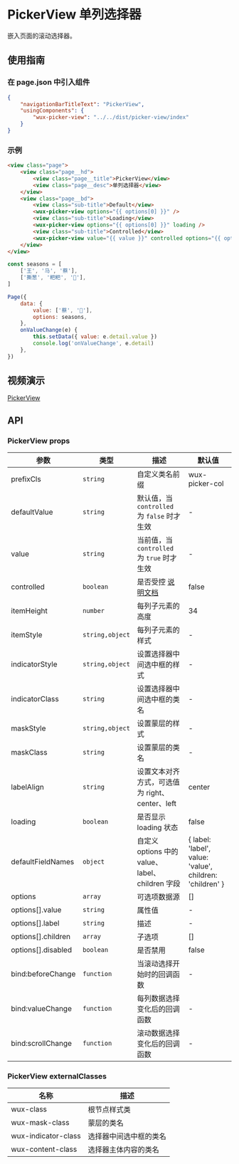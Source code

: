 # PickerView 单列选择器

嵌入页面的滚动选择器。

## 使用指南

### 在 page.json 中引入组件

```json
{
    "navigationBarTitleText": "PickerView",
    "usingComponents": {
        "wux-picker-view": "../../dist/picker-view/index"
    }
}
```

### 示例

```html
<view class="page">
    <view class="page__hd">
        <view class="page__title">PickerView</view>
        <view class="page__desc">单列选择器</view>
    </view>
    <view class="page__bd">
        <view class="sub-title">Default</view>
        <wux-picker-view options="{{ options[0] }}" />
        <view class="sub-title">Loading</view>
        <wux-picker-view options="{{ options[0] }}" loading />
        <view class="sub-title">Controlled</view>
        <wux-picker-view value="{{ value }}" controlled options="{{ options[1] }}" bind:valueChange="onValueChange" />
    </view>
</view>
```

```js
const seasons = [
    ['王', '马', '蔡'],
    ['撕葱', '粑粑', '🏀'],
]

Page({
    data: {
        value: ['蔡', '🏀'],
        options: seasons,
    },
    onValueChange(e) {
        this.setData({ value: e.detail.value })
        console.log('onValueChange', e.detail)
    },
})
```

## 视频演示

[PickerView](./_media/picker-view.mp4 ':include :type=iframe width=375px height=667px')

## API

### PickerView props

| 参数 | 类型 | 描述 | 默认值 |
| --- | --- | --- | --- |
| prefixCls | `string` | 自定义类名前缀 | wux-picker-col |
| defaultValue | `string` | 默认值，当 `controlled` 为 `false` 时才生效 | - |
| value | `string` | 当前值，当 `controlled` 为 `true` 时才生效 | - |
| controlled | `boolean` | 是否受控 [说明文档](controlled.md) | false |
| itemHeight | `number` | 每列子元素的高度 | 34 |
| itemStyle | `string,object` | 每列子元素的样式 | - |
| indicatorStyle | `string,object` | 设置选择器中间选中框的样式 | - |
| indicatorClass | `string` | 设置选择器中间选中框的类名 | - |
| maskStyle | `string,object` | 设置蒙层的样式 | - |
| maskClass | `string` | 设置蒙层的类名 | - |
| labelAlign | `string` | 设置文本对齐方式，可选值为 right、center、left | center |
| loading | `boolean` | 是否显示 loading 状态 | false |
| defaultFieldNames | `object` | 自定义 options 中的 value、label、children 字段 | { label: 'label', value: 'value', children: 'children' } |
| options | `array` | 可选项数据源 | [] |
| options[].value | `string` | 属性值 | - |
| options[].label | `string` | 描述 | - |
| options[].children | `array` | 子选项 | [] |
| options[].disabled | `boolean` | 是否禁用 | false |
| bind:beforeChange | `function` | 当滚动选择开始时的回调函数 | - |
| bind:valueChange | `function` | 每列数据选择变化后的回调函数 | - |
| bind:scrollChange | `function` | 滚动数据选择变化后的回调函数 | - |

### PickerView externalClasses

| 名称 | 描述 |
| --- | --- |
| wux-class | 根节点样式类 |
| wux-mask-class | 蒙层的类名 |
| wux-indicator-class | 选择器中间选中框的类名 |
| wux-content-class | 选择器主体内容的类名 |